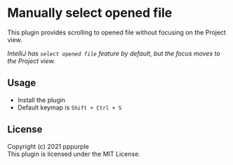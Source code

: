 Manually select opened file
===
This plugin provides scrolling to opened file without focusing on the Project view.  
  
*IntelliJ has `select opened file` feature by default, but the focus moves to the Project view.*  
  
## Usage
- Install the plugin
- Default keymap is `Shift + Ctrl + S`
  
## License
Copyright (c) 2021 pppurple  
This plugin is licensed under the MIT License.  
